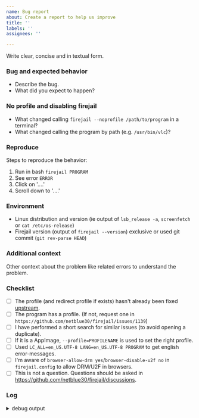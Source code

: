 ```yaml
---
name: Bug report
about: Create a report to help us improve
title: ''
labels: ''
assignees: ''

---
```


Write clear, concise and in textual form.

### Bug and expected behavior

- Describe the bug.
- What did you expect to happen?

### No profile and disabling firejail

- What changed calling `firejail --noprofile /path/to/program` in a terminal?
- What changed calling the program by path (e.g. `/usr/bin/vlc`)?

### Reproduce

Steps to reproduce the behavior:

1. Run in bash `firejail PROGRAM`
2. See error `ERROR`
3. Click on '....'
4. Scroll down to '....'

### Environment

- Linux distribution and version (ie output of `lsb_release -a`, `screenfetch` or `cat /etc/os-release`)
- Firejail version (output of `firejail --version`) exclusive or used git commit (`git rev-parse HEAD`)

### Additional context

Other context about the problem like related errors to understand the problem.

### Checklist

- [ ] The profile (and redirect profile if exists) hasn't already been fixed [upstream](https://github.com/netblue30/firejail/tree/master/etc).
- [ ] The program has a profile. (If not, request one in `https://github.com/netblue30/firejail/issues/1139`)
- [ ] I have performed a short search for similar issues (to avoid opening a duplicate).
- [ ] If it is a AppImage, `--profile=PROFILENAME` is used to set the right profile.
- [ ] Used `LC_ALL=en_US.UTF-8 LANG=en_US.UTF-8 PROGRAM` to get english error-messages.
- [ ] I'm aware of `browser-allow-drm yes`/`browser-disable-u2f no` in `firejail.config` to allow DRM/U2F in browsers.
- [ ] This is not a question. Questions should be asked in https://github.com/netblue30/firejail/discussions.

### Log

<details>
<summary>debug output</summary>
<p>

```
OUTPUT OF `firejail --debug PROGRAM`
```

</p>
</details>
